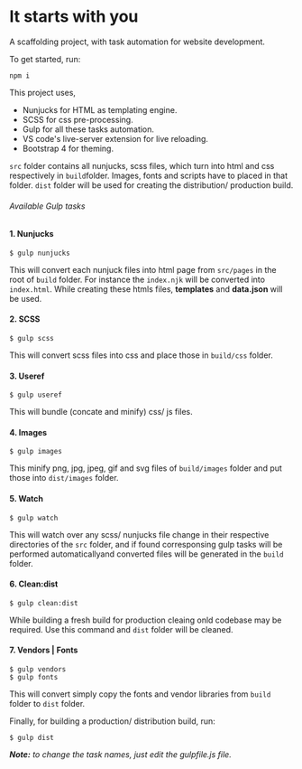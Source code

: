# It starts with you
A scaffolding project, with task automation for website development.

To get started, run:
```
npm i
```

This project uses,
* Nunjucks for HTML as templating engine.
* SCSS for css pre-processing.
* Gulp for all these tasks automation.
* VS code's live-server extension for live reloading.
* Bootstrap 4 for theming.

<code>src</code> folder contains all nunjucks, scss files, which turn into html and css respectively in <code>build</code>folder. Images, fonts and scripts have to placed in that folder. <code>dist</code> folder will be used for creating the distribution/ production build.

###### Available Gulp tasks

#### 1. Nunjucks
```
$ gulp nunjucks
```
This will convert each nunjuck files into html page from <code>src/pages</code> in the root of <code>build</code> folder. For instance the <code>index.njk</code> will be converted into <code>index.html</code>. While creating these htmls files, **templates** and **data.json** will be used.

#### 2. SCSS
```
$ gulp scss
```
This will convert scss files into css and place those in <code>build/css</code> folder. 

#### 3. Useref
```
$ gulp useref
```
This will bundle (concate and minify) css/ js files. 

#### 4. Images
```
$ gulp images
```
This minify png, jpg, jpeg, gif and svg files of <code>build/images</code> folder and put those into <code>dist/images</code> folder.

#### 5. Watch
```
$ gulp watch
```
This will watch over any scss/ nunjucks file change in their respective directories of the <code>src</code> folder, and if found corresponsing gulp tasks will be performed automaticallyand converted files will be generated in the <code>build</code> folder.

#### 6. Clean:dist
```
$ gulp clean:dist
```
While building a fresh build for production cleaing onld codebase may be required. Use this command and <code>dist</code> folder will be cleaned.

#### 7. Vendors | Fonts
```
$ gulp vendors
$ gulp fonts
```
This will convert simply copy the fonts and vendor libraries from <code>build</code> folder to <code>dist</code> folder. 



Finally, for building a production/ distribution build, run: 
```
$ gulp dist
```



_**Note:** to change the task names, just edit the gulpfile.js file._ 